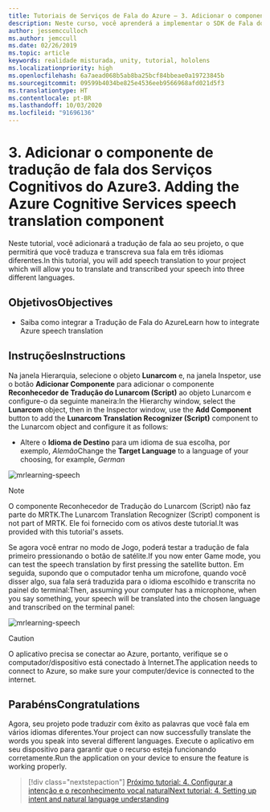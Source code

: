 ```yaml
---
title: Tutoriais de Serviços de Fala do Azure – 3. Adicionar o componente de tradução de fala dos Serviços Cognitivos do Azure
description: Neste curso, você aprenderá a implementar o SDK de Fala do Azure em um aplicativo de realidade misturada.
author: jessemcculloch
ms.author: jemccull
ms.date: 02/26/2019
ms.topic: article
keywords: realidade misturada, unity, tutorial, hololens
ms.localizationpriority: high
ms.openlocfilehash: 6a7aead068b5ab8ba25bcf84bbeae0a19723845b
ms.sourcegitcommit: 09599b4034be825e4536eeb9566968afd021d5f3
ms.translationtype: HT
ms.contentlocale: pt-BR
ms.lasthandoff: 10/03/2020
ms.locfileid: "91696136"
---
```

# <a name="3-adding-the-azure-cognitive-services-speech-translation-component"></a><span data-ttu-id="afe51-105">3. Adicionar o componente de tradução de fala dos Serviços Cognitivos do Azure</span><span class="sxs-lookup"><span data-stu-id="afe51-105">3. Adding the Azure Cognitive Services speech translation component</span></span>

<span data-ttu-id="afe51-106">Neste tutorial, você adicionará a tradução de fala ao seu projeto, o que permitirá que você traduza e transcreva sua fala em três idiomas diferentes.</span><span class="sxs-lookup"><span data-stu-id="afe51-106">In this tutorial, you will add speech translation to your project which will allow you to translate and transcribed your speech into three different languages.</span></span>

## <a name="objectives"></a><span data-ttu-id="afe51-107">Objetivos</span><span class="sxs-lookup"><span data-stu-id="afe51-107">Objectives</span></span>

* <span data-ttu-id="afe51-108">Saiba como integrar a Tradução de Fala do Azure</span><span class="sxs-lookup"><span data-stu-id="afe51-108">Learn how to integrate Azure speech translation</span></span>

## <a name="instructions"></a><span data-ttu-id="afe51-109">Instruções</span><span class="sxs-lookup"><span data-stu-id="afe51-109">Instructions</span></span>

<span data-ttu-id="afe51-110">Na janela Hierarquia, selecione o objeto **Lunarcom** e, na janela Inspetor, use o botão **Adicionar Componente** para adicionar o componente **Reconhecedor de Tradução do Lunarcom (Script)** ao objeto Lunarcom e configure-o da seguinte maneira:</span><span class="sxs-lookup"><span data-stu-id="afe51-110">In the Hierarchy window, select the **Lunarcom** object, then in the Inspector window, use the **Add Component** button to add the **Lunarcom Translation Recognizer (Script)** component to the Lunarcom object and configure it as follows:</span></span>

* <span data-ttu-id="afe51-111">Altere o **Idioma de Destino** para um idioma de sua escolha, por exemplo, _Alemão_</span><span class="sxs-lookup"><span data-stu-id="afe51-111">Change the **Target Language** to a language of your choosing, for example, _German_</span></span>

![mrlearning-speech](images/mrlearning-speech/tutorial3-section1-step1-1.png)

> [!NOTE]
> <span data-ttu-id="afe51-113">O componente Reconhecedor de Tradução do Lunarcom (Script) não faz parte do MRTK.</span><span class="sxs-lookup"><span data-stu-id="afe51-113">The Lunarcom Translation Recognizer (Script) component is not part of MRTK.</span></span> <span data-ttu-id="afe51-114">Ele foi fornecido com os ativos deste tutorial.</span><span class="sxs-lookup"><span data-stu-id="afe51-114">It was provided with this tutorial's assets.</span></span>

<span data-ttu-id="afe51-115">Se agora você entrar no modo de Jogo, poderá testar a tradução de fala primeiro pressionando o botão de satélite.</span><span class="sxs-lookup"><span data-stu-id="afe51-115">If you now enter Game mode, you can test the speech translation by first pressing the satellite button.</span></span> <span data-ttu-id="afe51-116">Em seguida, supondo que o computador tenha um microfone, quando você disser algo, sua fala será traduzida para o idioma escolhido e transcrita no painel do terminal:</span><span class="sxs-lookup"><span data-stu-id="afe51-116">Then, assuming your computer has a microphone, when you say something, your speech will be translated into the chosen language and transcribed on the terminal panel:</span></span>

![mrlearning-speech](images/mrlearning-speech/tutorial3-section1-step1-2.png)

> [!CAUTION]
> <span data-ttu-id="afe51-118">O aplicativo precisa se conectar ao Azure, portanto, verifique se o computador/dispositivo está conectado à Internet.</span><span class="sxs-lookup"><span data-stu-id="afe51-118">The application needs to connect to Azure, so make sure your computer/device is connected to the internet.</span></span>

## <a name="congratulations"></a><span data-ttu-id="afe51-119">Parabéns</span><span class="sxs-lookup"><span data-stu-id="afe51-119">Congratulations</span></span>

<span data-ttu-id="afe51-120">Agora, seu projeto pode traduzir com êxito as palavras que você fala em vários idiomas diferentes.</span><span class="sxs-lookup"><span data-stu-id="afe51-120">Your project can now successfully translate the words you speak into several different languages.</span></span> <span data-ttu-id="afe51-121">Execute o aplicativo em seu dispositivo para garantir que o recurso esteja funcionando corretamente.</span><span class="sxs-lookup"><span data-stu-id="afe51-121">Run the application on your device to ensure the feature is working properly.</span></span>

> [!div class="nextstepaction"]
> [<span data-ttu-id="afe51-122">Próximo tutorial: 4. Configurar a intenção e o reconhecimento vocal natural</span><span class="sxs-lookup"><span data-stu-id="afe51-122">Next tutorial: 4. Setting up intent and natural language understanding</span></span>](mrlearning-speechSDK-ch4.md)
